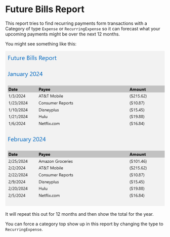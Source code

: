 # Future Bills Report

This report tries to find recurring payments form transactions with a Category of type `Expense` or `RecurringExpense` so it can forecast
what your upcoming payments might be over the next 12 months.

You might see something like this:

![FutureBillsReport.png](../Images/FutureBillsReport.png)

It will repeat this out for 12 months and then show the total for
the year.

You can force a category top show up in this report by changing
the type to `RecurringExpense`.